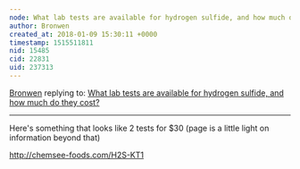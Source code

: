 ```yaml
---
node: What lab tests are available for hydrogen sulfide, and how much do they cost?
author: Bronwen
created_at: 2018-01-09 15:30:11 +0000
timestamp: 1515511811
nid: 15485
cid: 22831
uid: 237313
---
```




[Bronwen](../profile/Bronwen) replying to: [What lab tests are available for hydrogen sulfide, and how much do they cost?](../notes/warren/01-09-2018/what-lab-tests-are-available-for-hydrogen-sulfide-and-how-much-do-they-cost)

----
Here's something that looks like 2 tests for $30 (page is a little light on information beyond that)

http://chemsee-foods.com/H2S-KT1
